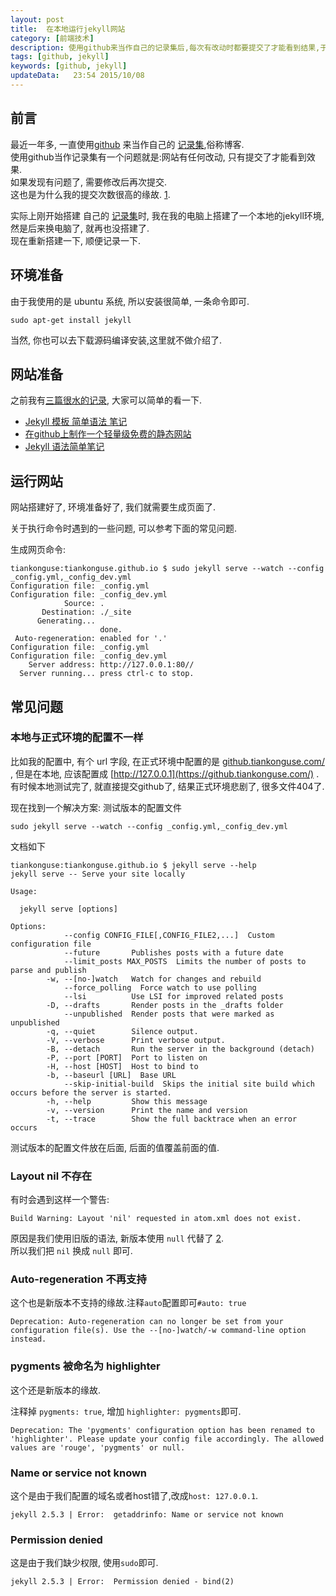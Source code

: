 ```yaml
---  
layout: post
title:  在本地运行jekyll网站
category: [前端技术]
description: 使用github来当作自己的记录集后,每次有改动时都要提交了才能看到结果,于是尝试在本地搭建一个jekyll环境.    
tags: [github, jekyll]
keywords: [github, jekyll]
updateData:   23:54 2015/10/08
---
```


## 前言

最近一年多, 一直使用[github](https://github.com/tiankonguse/tiankonguse.github.io) 来当作自己的 [记录集](https://github.tiankonguse.com/),俗称博客.  
使用github当作记录集有一个问题就是:网站有任何改动, 只有提交了才能看到效果.  
如果发现有问题了, 需要修改后再次提交.  
这也是为什么我的提交次数很高的缘故. [1](https://github.com/tiankonguse/tiankonguse.github.io/commits/master).  


实际上刚开始搭建 自己的 [记录集](https://github.tiankonguse.com/)时, 我在我的电脑上搭建了一个本地的jekyll环境, 然是后来换电脑了, 就再也没搭建了.  
现在重新搭建一下, 顺便记录一下.  


## 环境准备

由于我使用的是 ubuntu 系统, 所以安装很简单, 一条命令即可.  

```
sudo apt-get install jekyll
```

当然, 你也可以去下载源码编译安装,这里就不做介绍了.  



## 网站准备

之前我有[三篇很水的记录](https://www.google.com/search?&q=site%3Atiankonguse.com+jekyll), 大家可以简单的看一下.  

* [Jekyll 模板 简单语法 笔记](https://github.tiankonguse.com/blog/2014/09/26/jekyll-base-record.html)  
* [在github上制作一个轻量级免费的静态网站](https://github.tiankonguse.com/blog/2014/07/10/make-github-website.html)  
* [Jekyll 语法简单笔记](https://github.tiankonguse.com/blog/2014/11/10/jekyll-study.html)  



## 运行网站

网站搭建好了, 环境准备好了, 我们就需要生成页面了.  

关于执行命令时遇到的一些问题, 可以参考下面的常见问题.  


生成网页命令:  

```
tiankonguse:tiankonguse.github.io $ sudo jekyll serve --watch --config _config.yml,_config_dev.yml
Configuration file: _config.yml
Configuration file: _config_dev.yml
            Source: .
       Destination: ./_site
      Generating... 
                    done.
 Auto-regeneration: enabled for '.'
Configuration file: _config.yml
Configuration file: _config_dev.yml
    Server address: http://127.0.0.1:80//
  Server running... press ctrl-c to stop.
```





## 常见问题


### 本地与正式环境的配置不一样

比如我的配置中, 有个 url 字段, 在正式环境中配置的是 [github.tiankonguse.com/](https://github.tiankonguse.com/) , 但是在本地, 应该配置成 [http://127.0.0.1](https://github.tiankonguse.com/) .  
有时候本地测试完了, 就直接提交github了, 结果正式环境悲剧了, 很多文件404了.  

现在找到一个解决方案: 测试版本的配置文件

```
sudo jekyll serve --watch --config _config.yml,_config_dev.yml
```

文档如下  

```
tiankonguse:tiankonguse.github.io $ jekyll serve --help
jekyll serve -- Serve your site locally

Usage:

  jekyll serve [options]

Options:
            --config CONFIG_FILE[,CONFIG_FILE2,...]  Custom configuration file
            --future       Publishes posts with a future date
            --limit_posts MAX_POSTS  Limits the number of posts to parse and publish
        -w, --[no-]watch   Watch for changes and rebuild
            --force_polling  Force watch to use polling
            --lsi          Use LSI for improved related posts
        -D, --drafts       Render posts in the _drafts folder
            --unpublished  Render posts that were marked as unpublished
        -q, --quiet        Silence output.
        -V, --verbose      Print verbose output.
        -B, --detach       Run the server in the background (detach)
        -P, --port [PORT]  Port to listen on
        -H, --host [HOST]  Host to bind to
        -b, --baseurl [URL]  Base URL
            --skip-initial-build  Skips the initial site build which occurs before the server is started.
        -h, --help         Show this message
        -v, --version      Print the name and version
        -t, --trace        Show the full backtrace when an error occurs
```

测试版本的配置文件放在后面, 后面的值覆盖前面的值.  


### Layout nil 不存在

有时会遇到这样一个警告:   

```
Build Warning: Layout 'nil' requested in atom.xml does not exist.
```
  

原因是我们使用旧版的语法, 新版本使用 `null` 代替了 [2](https://github.com/jekyll/jekyll/issues/2712).  
所以我们把 `nil` 换成 `null` 即可.  


### Auto-regeneration 不再支持

这个也是新版本不支持的缘故.注释`auto`配置即可`#auto: true`   

```
Deprecation: Auto-regeneration can no longer be set from your configuration file(s). Use the --[no-]watch/-w command-line option instead.

```

### pygments 被命名为 highlighter

这个还是新版本的缘故.  

注释掉 `pygments: true`, 增加 `highlighter: pygments`即可.  

```
Deprecation: The 'pygments' configuration option has been renamed to 'highlighter'. Please update your config file accordingly. The allowed values are 'rouge', 'pygments' or null.
```

### Name or service not known


这个是由于我们配置的域名或者host错了,改成`host: 127.0.0.1`.  


```
jekyll 2.5.3 | Error:  getaddrinfo: Name or service not known
```


### Permission denied

这是由于我们缺少权限, 使用`sudo`即可.  


```
jekyll 2.5.3 | Error:  Permission denied - bind(2)
```

